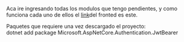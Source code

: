 Aca ire ingresando todas los modulos que tengo pendientes, y como funciona cada uno de ellos 
el [link](https://github.com/gomezteo1/sistema-indicadores)del fronted es este.

Paquetes que requiere una vez descargado el proyecto:  
dotnet add package Microsoft.AspNetCore.Authentication.JwtBearer
